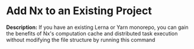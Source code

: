 # Add Nx to an Existing Project

**Description:** If you have an existing Lerna or Yarn monorepo, you can gain the benefits of Nx's computation cache and distributed task execution without modifying the file structure by running this command

